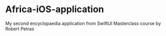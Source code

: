 # Africa-iOS-application

My second encyclopaedia application from SwiftUI Masterclass course by Robert Petras
